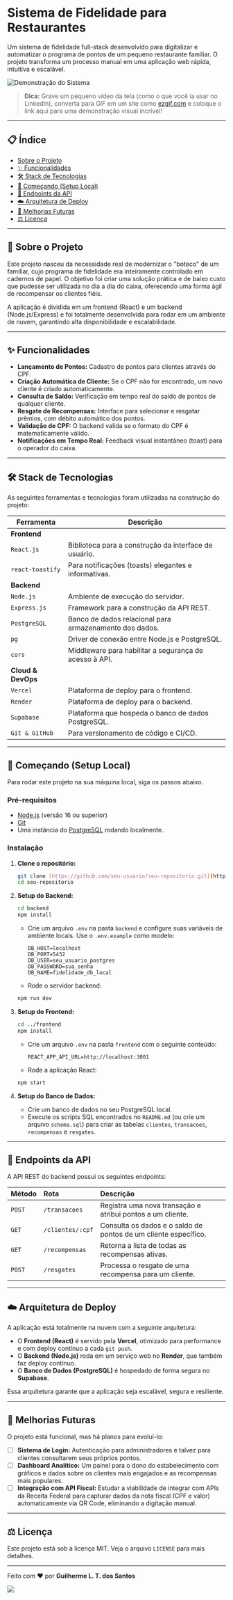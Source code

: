 


# Sistema de Fidelidade para Restaurantes

Um sistema de fidelidade full-stack desenvolvido para digitalizar e automatizar o programa de pontos de um pequeno restaurante familiar. O projeto transforma um processo manual em uma aplicação web rápida, intuitiva e escalável.

![Demonstração do Sistema](https://cdn.discordapp.com/attachments/1012098738363318416/1397262183800246312/Sistema-fidelidade-v1.0.gif?ex=68811550&is=687fc3d0&hm=fe1136fd8b93cec6ba53a4c07b1b7f04c1999b4ec7ac0c378ef26275eb3f3fdd&)

> **Dica:** Grave um pequeno vídeo da tela (como o que você ia usar no LinkedIn), converta para GIF em um site como [ezgif.com](https://www.ezgif.com/video-to-gif) e coloque o link aqui para uma demonstração visual incrível!

---

## 📋 Índice

* [Sobre o Projeto](#-sobre-o-projeto)
* [✨ Funcionalidades](#-funcionalidades)
* [🛠️ Stack de Tecnologias](#-stack-de-tecnologias)
* [🚀 Começando (Setup Local)](#-começando-setup-local)
* [📄 Endpoints da API](#-endpoints-da-api)
* [☁️ Arquitetura de Deploy](#-arquitetura-de-deploy)
* [🔮 Melhorias Futuras](#-melhorias-futuras)
* [⚖️ Licença](#-licença)

---

## 📖 Sobre o Projeto

Este projeto nasceu da necessidade real de modernizar o "boteco" de um familiar, cujo programa de fidelidade era inteiramente controlado em cadernos de papel. O objetivo foi criar uma solução prática e de baixo custo que pudesse ser utilizada no dia a dia do caixa, oferecendo uma forma ágil de recompensar os clientes fiéis.

A aplicação é dividida em um frontend (React) e um backend (Node.js/Express) e foi totalmente desenvolvida para rodar em um ambiente de nuvem, garantindo alta disponibilidade e escalabilidade.

---

## ✨ Funcionalidades

- **Lançamento de Pontos:** Cadastro de pontos para clientes através do CPF.
- **Criação Automática de Cliente:** Se o CPF não for encontrado, um novo cliente é criado automaticamente.
- **Consulta de Saldo:** Verificação em tempo real do saldo de pontos de qualquer cliente.
- **Resgate de Recompensas:** Interface para selecionar e resgatar prêmios, com débito automático dos pontos.
- **Validação de CPF:** O backend valida se o formato do CPF é matematicamente válido.
- **Notificações em Tempo Real:** Feedback visual instantâneo (toast) para o operador do caixa.

---

## 🛠️ Stack de Tecnologias

As seguintes ferramentas e tecnologias foram utilizadas na construção do projeto:

| Ferramenta | Descrição |
| --- | --- |
| **Frontend** | |
| `React.js` | Biblioteca para a construção da interface de usuário. |
| `react-toastify` | Para notificações (toasts) elegantes e informativas. |
| **Backend** | |
| `Node.js` | Ambiente de execução do servidor. |
| `Express.js` | Framework para a construção da API REST. |
| `PostgreSQL` | Banco de dados relacional para armazenamento dos dados. |
| `pg` | Driver de conexão entre Node.js e PostgreSQL. |
| `cors` | Middleware para habilitar a segurança de acesso à API. |
| **Cloud & DevOps** | |
| `Vercel` | Plataforma de deploy para o frontend. |
| `Render` | Plataforma de deploy para o backend. |
| `Supabase` | Plataforma que hospeda o banco de dados PostgreSQL. |
| `Git & GitHub`| Para versionamento de código e CI/CD. |

---

## 🚀 Começando (Setup Local)

Para rodar este projeto na sua máquina local, siga os passos abaixo.

### Pré-requisitos

* [Node.js](https://nodejs.org/en/) (versão 16 ou superior)
* [Git](https://git-scm.com/)
* Uma instância do [PostgreSQL](https://www.postgresql.org/download/) rodando localmente.

### Instalação

1.  **Clone o repositório:**
    ```bash
    git clone [https://github.com/seu-usuario/seu-repositorio.git](https://github.com/seu-usuario/seu-repositorio.git)
    cd seu-repositorio
    ```

2.  **Setup do Backend:**
    ```bash
    cd backend
    npm install
    ```
    * Crie um arquivo `.env` na pasta `backend` e configure suas variáveis de ambiente locais. Use o `.env.example` como modelo:
        ```env
        DB_HOST=localhost
        DB_PORT=5432
        DB_USER=seu_usuario_postgres
        DB_PASSWORD=sua_senha
        DB_NAME=fidelidade_db_local
        ```
    * Rode o servidor backend:
    ```bash
    npm run dev
    ```

3.  **Setup do Frontend:**
    ```bash
    cd ../frontend
    npm install
    ```
    * Crie um arquivo `.env` na pasta `frontend` com o seguinte conteúdo:
        ```env
        REACT_APP_API_URL=http://localhost:3001
        ```
    * Rode a aplicação React:
    ```bash
    npm start
    ```
4. **Setup do Banco de Dados:**
    * Crie um banco de dados no seu PostgreSQL local.
    * Execute os scripts SQL encontrados no `README.md` (ou crie um arquivo `schema.sql`) para criar as tabelas `clientes`, `transacoes`, `recompensas` e `resgates`.

---

## 📄 Endpoints da API

A API REST do backend possui os seguintes endpoints:

| Método | Rota | Descrição |
| :--- | :--- | :--- |
| `POST` | `/transacoes` | Registra uma nova transação e atribui pontos a um cliente. |
| `GET` | `/clientes/:cpf` | Consulta os dados e o saldo de pontos de um cliente específico. |
| `GET` | `/recompensas` | Retorna a lista de todas as recompensas ativas. |
| `POST`| `/resgates` | Processa o resgate de uma recompensa para um cliente. |

---

## ☁️ Arquitetura de Deploy

A aplicação está totalmente na nuvem com a seguinte arquitetura:

* O **Frontend (React)** é servido pela **Vercel**, otimizado para performance e com deploy contínuo a cada `git push`.
* O **Backend (Node.js)** roda em um serviço web no **Render**, que também faz deploy contínuo.
* O **Banco de Dados (PostgreSQL)** é hospedado de forma segura no **Supabase**.

Essa arquitetura garante que a aplicação seja escalável, segura e resiliente.

---

## 🔮 Melhorias Futuras

O projeto está funcional, mas há planos para evoluí-lo:

- [ ] **Sistema de Login:** Autenticação para administradores e talvez para clientes consultarem seus próprios pontos.
- [ ] **Dashboard Analítico:** Um painel para o dono do estabelecimento com gráficos e dados sobre os clientes mais engajados e as recompensas mais populares.
- [ ] **Integração com API Fiscal:** Estudar a viabilidade de integrar com APIs da Receita Federal para capturar dados da nota fiscal (CPF e valor) automaticamente via QR Code, eliminando a digitação manual.

---

## ⚖️ Licença

Este projeto está sob a licença MIT. Veja o arquivo `LICENSE` para mais detalhes.

---

Feito com ❤️ por **Guilherme L. T. dos Santos**

[<img src="https://img.shields.io/badge/LinkedIn-0077B5?style=for-the-badge&logo=linkedin&logoColor=white" />](https://www.linkedin.com/in/seu-linkedin-aqui/)
